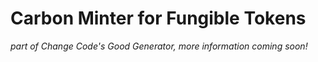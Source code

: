 # Carbon Minter for Fungible Tokens

*part of Change Code's Good Generator, more information coming soon!*
